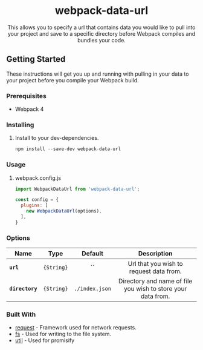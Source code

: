 <h1 align="center">webpack-data-url</h1>

<div align="center">
  This allows you to specify a url that contains data you would like to pull into your project and save to a specific directory before Webpack compiles and bundles your code.
</div>

## Getting Started
These instructions will get you up and running with pulling in your data to your project before you compile your Webpack build.

### **Prerequisites**
- Webpack 4

### **Installing**
1. Install to your dev-dependencies.
    ```javascript
    npm install --save-dev webpack-data-url
    ```

### **Usage**
1. webpack.config.js
    ```javascript
    import WebpackDataUrl from 'webpack-data-url';

    const config = {
      plugins: [
        new WebpackDataUrl(options),
      ],
    }
    ```

### **Options**
|Name|Type|Default|Description|
|--|:--:|:--:|:--:|
|**`url`**| `{String}`| ``|Url that you wish to request data from.|
|**`directory`**| `{String}`|`./index.json`|Directory and name of file you wish to store your data from.|

### **Built With**
- [request](https://github.com/request/request-promise) - Framework used for network requests.
- [fs](https://nodejs.org/api/fs.html) - Used for writing to the file system.
- [util](https://nodejs.org/api/util.html) - Used for promisify
